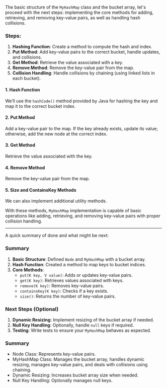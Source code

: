The basic structure of the `MyHashMap` class and the bucket array, let's proceed with the next steps: implementing the core methods for adding, retrieving, and removing key-value pairs, as well as handling hash collisions.

### Steps:
1. **Hashing Function**: Create a method to compute the hash and index.
2. **Put Method**: Add key-value pairs to the correct bucket, handle updates, and collisions.
3. **Get Method**: Retrieve the value associated with a key.
4. **Remove Method**: Remove the key-value pair from the map.
5. **Collision Handling**: Handle collisions by chaining (using linked lists in each bucket).

#### 1. **Hash Function**
We’ll use the `hashCode()` method provided by Java for hashing the key and map it to the correct bucket index.

#### 2. **Put Method**
Add a key-value pair to the map. If the key already exists, update its value; otherwise, add the new node at the correct index.


#### 3. **Get Method**
Retrieve the value associated with the key.

#### 4. **Remove Method**
Remove the key-value pair from the map.

#### 5. **Size and ContainsKey Methods**
We can also implement additional utility methods.


With these methods, `MyHashMap` implementation is capable of basic operations like adding, retrieving, and removing key-value pairs with proper collision handling.

-------------------------------------------

A quick summary of done and what might be next:

### Summary
1. **Basic Structure**: Defined `Node` and `MyHashMap` with a bucket array.
2. **Hash Function**: Created a method to map keys to bucket indices.
3. **Core Methods**:
    - `put(K key, V value)`: Adds or updates key-value pairs.
    - `get(K key)`: Retrieves values associated with keys.
    - `remove(K key)`: Removes key-value pairs.
    - `containsKey(K key)`: Checks if a key exists.
    - `size()`: Returns the number of key-value pairs.

### Next Steps (Optional)
1. **Dynamic Resizing**: Implement resizing of the bucket array if needed.
2. **Null Key Handling**: Optionally, handle `null` keys if required.
3. **Testing**: Write tests to ensure your `MyHashMap` behaves as expected.


### Summary
- Node Class: Represents key-value pairs.
- MyHashMap Class: Manages the bucket array, handles dynamic resizing, manages key-value pairs, and deals with collisions using chaining.
- Dynamic Resizing: Increases bucket array size when needed.
- Null Key Handling: Optionally manages null keys.